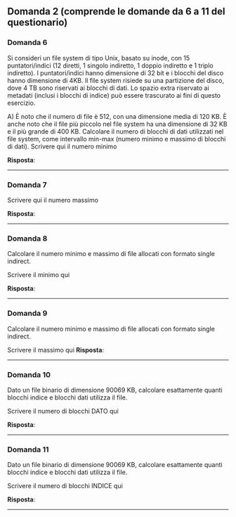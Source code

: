 ## Domanda 2 (comprende le domande da 6 a 11 del questionario)

### Domanda 6

Si consideri un file system di tipo Unix, basato su inode, con 15 puntatori/indici (12 diretti, 1 singolo indiretto,
1 doppio indiretto e 1 triplo indiretto). I puntatori/indici hanno dimensione di 32 bit e i blocchi del disco hanno
dimensione di 4KB. Il file system risiede su una partizione del disco, dove 4 TB sono riservati ai blocchi di dati.
Lo spazio extra riservato ai metadati (inclusi i blocchi di indice) può essere trascurato ai fini di questo esercizio.

A) È noto che il numero di file è 512, con una dimensione media di 120 KB. È anche noto che il file più
piccolo nel file system ha una dimensione di 32 KB e il più grande di 400 KB. Calcolare il numero di blocchi di
dati utilizzati nel file system, come intervallo min-max (numero minimo e massimo di blocchi di dati).
Scrivere qui il numero minimo

**Risposta**:

---

### Domanda 7

Scrivere qui il numero massimo

**Risposta**:

---

### Domanda 8

Calcolare il numero minimo e massimo di file allocati con formato single indirect.

Scrivere il minimo qui

**Risposta**:

---

### Domanda 9

Calcolare il numero minimo e massimo di file allocati con formato single indirect.

Scrivere il massimo qui
**Risposta**:

---

### Domanda 10

Dato un file binario di dimensione 90069 KB, calcolare esattamente quanti blocchi indice e blocchi dati
utilizza il file.

Scrivere il numero di blocchi DATO qui

**Risposta**:

---

### Domanda 11

Dato un file binario di dimensione 90069 KB, calcolare esattamente quanti blocchi indice e blocchi dati
utilizza il file.

Scrivere il numero di blocchi INDICE qui

**Risposta**:

---